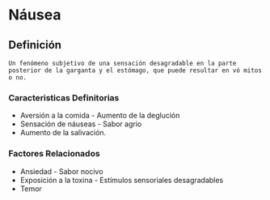 # Náusea
## Definición
	Un fenómeno subjetivo de una sensación desagradable en la parte posterior de la garganta y el estómago, que puede resultar en vó mitos o no.

### Caracteristicas Definitorias
- Aversión a la comida  - Aumento de la deglución   
- Sensación de náuseas  - Sabor agrio   
- Aumento de la salivación.

### Factores Relacionados
- Ansiedad  - Sabor nocivo   
- Exposición a la toxina  - Estímulos sensoriales 
desagradables   
- Temor

